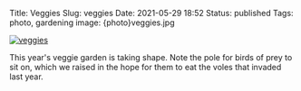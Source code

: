 Title: Veggies
Slug: veggies
Date: 2021-05-29 18:52
Status: published
Tags: photo, gardening
image: {photo}veggies.jpg

[![veggies]({photo}veggies.jpg "veggies")]({static}/pic/veggies.jpg)

This year's veggie garden is taking shape. Note the pole for birds of prey to sit on, which we raised in the
hope for them to eat the voles that invaded last year.
